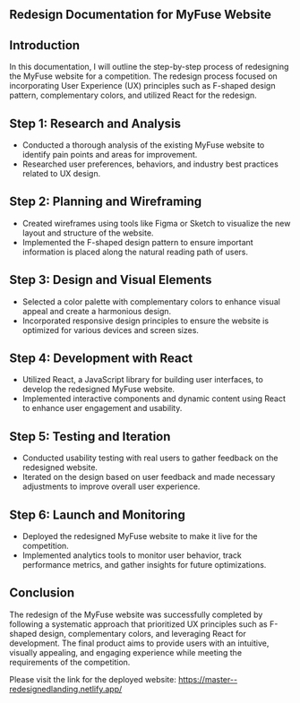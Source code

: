 ## Redesign Documentation for MyFuse Website

## Introduction
In this documentation, I will outline the step-by-step process of redesigning the MyFuse website for a competition. The redesign process focused on incorporating User Experience (UX) principles such as F-shaped design pattern, complementary colors, and utilized React for the redesign.

## Step 1: Research and Analysis
- Conducted a thorough analysis of the existing MyFuse website to identify pain points and areas for improvement.
- Researched user preferences, behaviors, and industry best practices related to UX design.

## Step 2: Planning and Wireframing
- Created wireframes using tools like Figma or Sketch to visualize the new layout and structure of the website.
- Implemented the F-shaped design pattern to ensure important information is placed along the natural reading path of users.

## Step 3: Design and Visual Elements
- Selected a color palette with complementary colors to enhance visual appeal and create a harmonious design.
- Incorporated responsive design principles to ensure the website is optimized for various devices and screen sizes.

## Step 4: Development with React
- Utilized React, a JavaScript library for building user interfaces, to develop the redesigned MyFuse website.
- Implemented interactive components and dynamic content using React to enhance user engagement and usability.

## Step 5: Testing and Iteration
- Conducted usability testing with real users to gather feedback on the redesigned website.
- Iterated on the design based on user feedback and made necessary adjustments to improve overall user experience.

## Step 6: Launch and Monitoring
- Deployed the redesigned MyFuse website to make it live for the competition.
- Implemented analytics tools to monitor user behavior, track performance metrics, and gather insights for future optimizations.

## Conclusion
The redesign of the MyFuse website was successfully completed by following a systematic approach that prioritized UX principles such as F-shaped design, complementary colors, and leveraging React for development. The final product aims to provide users with an intuitive, visually appealing, and engaging experience while meeting the requirements of the competition.

Please visit the link for the deployed website:
https://master--redesignedlanding.netlify.app/
